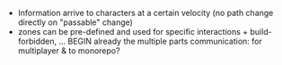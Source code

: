 
- Information arrive to characters at a certain velocity (no path change directly on "passable" change)
- zones can be pre-defined and used for specific interactions + build-forbidden, ...
BEGIN already the multiple parts communication: for multiplayer & to monorepo?